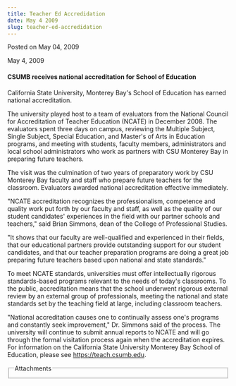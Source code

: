 ```yaml
---
title: Teacher Ed Accredidation
date: May 4 2009
slug: teacher-ed-accredidation
---
```


 
<span class="date">Posted on May 04, 2009 </span>
<p>May 4, 2009</p>
<h4>CSUMB receives national accreditation for School of Education</h4>
<p>
  California State University, Monterey Bay&apos;s School of Education has
  earned national accreditation.
</p>
<p>
  The university played host to a team of evaluators from the National Council
  for Accreditation of Teacher Education (NCATE) in December 2008. The
  evaluators spent three days on campus, reviewing the Multiple Subject, Single
  Subject, Special Education, and Master&apos;s of Arts in Education programs,
  and meeting with students, faculty members, administrators and local school
  administrators who work as partners with CSU Monterey Bay in preparing future
  teachers.
</p>
<p>
  The visit was the culmination of two years of preparatory work by CSU Monterey
  Bay faculty and staff who prepare future teachers for the classroom.
  Evaluators awarded national accreditation effective immediately.
</p>
<p>
  &quot;NCATE accreditation recognizes the professionalism, competence and
  quality work put forth by our faculty and staff, as well as the quality of our
  student candidates&apos; experiences in the field with our partner schools and
  teachers,&quot; said Brian Simmons, dean of the College of Professional
  Studies.
</p>
<p>
  &quot;It shows that our faculty are well-qualified and experienced in their
  fields, that our educational partners provide outstanding support for our
  student candidates, and that our teacher preparation programs are doing a
  great job preparing future teachers based upon national and state
  standards.&quot;
</p>
<p>
  To meet NCATE standards, universities must offer intellectually rigorous
  standards-based programs relevant to the needs of today&apos;s classrooms. To
  the public, accreditation means that the school underwent rigorous external
  review by an external group of professionals, meeting the national and state
  standards set by the teaching field at large, including classroom teachers.
</p>
<p>
  &quot;National accreditation causes one to continually assess one&apos;s
  programs and constantly seek improvement,&quot; Dr. Simmons said of the
  process. The university will continue to submit annual reports to NCATE and
  will go through the formal visitation process again when the accreditation
  expires. For information on the California State University Monterey Bay
  School of Education, please see
  <a href="https://teach.csumb.edu" title="https://teach.csumb.edu"
    >https://teach.csumb.edu</a
  >.
</p>
<fieldset class="fieldgroup group-attachments">
  <legend>Attachments</legend>
  <div class="field field-type-emvideo field-field-attach-video">
    <div class="field-items">
      <div class="field-item odd">
        <div class="emvideo emvideo-video emvideo-" />
      </div>
    </div>
  </div>
</fieldset>
 
